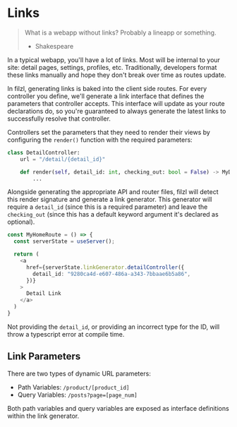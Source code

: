 # Links

> What is a webapp without links?
> Probably a lineapp or something.
> - Shakespeare

In a typical webapp, you'll have a lot of links. Most will be internal to your site: detail pages, settings, profiles, etc. Traditionally, developers format these links manually and hope they don't break over time as routes update.

In filzl, generating links is baked into the client side routes. For every controller you define, we'll generate a link interface that defines the parameters that controller accepts. This interface will update as your route declarations do, so you're guaranteed to always generate the latest links to successfully resolve that controller.

Controllers set the parameters that they need to render their views by configuring the `render()` function with the required parameters:

```python
class DetailController:
    url = "/detail/{detail_id}"

    def render(self, detail_id: int, checking_out: bool = False) -> MyDetailData:
        ...
```

Alongside generating the appropriate API and router files, filzl will detect this render signature and generate a link generator. This generator will require a `detail_id` (since this is a required parameter) and leave the `checking_out` (since this has a default keyword argument it's declared as optional).

```typescript
const MyHomeRoute = () => {
  const serverState = useServer();

  return (
    <a
      href={serverState.linkGenerator.detailController({
        detail_id: "9280ca4d-e607-486a-a343-7bbaae6b5a86",
      })}
    >
      Detail Link
    </a>
  )
}
```

Not providing the `detail_id`, or providing an incorrect type for the ID, will throw a typescript error at compile time.

## Link Parameters

There are two types of dynamic URL parameters:

- Path Variables: `/product/[product_id]`
- Query Variables: `/posts?page=[page_num]`

Both path variables and query variables are exposed as interface definitions within the link generator.
